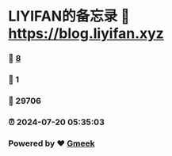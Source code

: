 # LIYIFAN的备忘录 :link: https://blog.liyifan.xyz 
### :page_facing_up: [8](https://blog.liyifan.xyz/tag.html) 
### :speech_balloon: 1 
### :hibiscus: 29706 
### :alarm_clock: 2024-07-20 05:35:03 
### Powered by :heart: [Gmeek](https://github.com/Meekdai/Gmeek)
